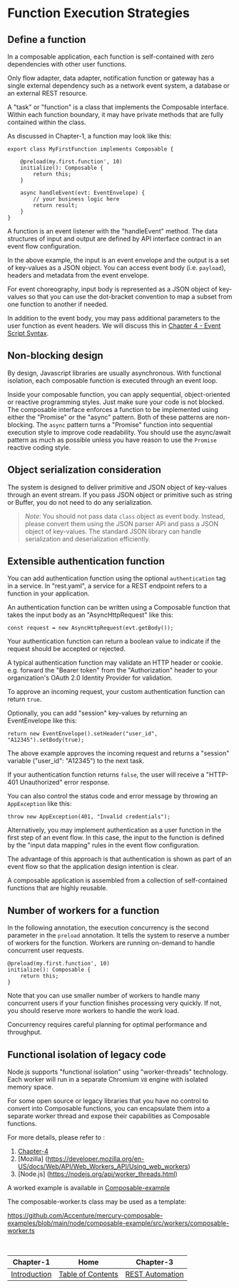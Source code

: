 # Function Execution Strategies

## Define a function

In a composable application, each function is self-contained with zero dependencies with other user functions.

Only flow adapter, data adapter, notification function or gateway has a single external dependency such as
a network event system, a database or an external REST resource.

A "task" or "function" is a class that implements the Composable interface. Within each function boundary, 
it may have private methods that are fully contained within the class.

As discussed in Chapter-1, a function may look like this:

```shell
export class MyFirstFunction implements Composable {

    @preload(my.first.function', 10)
    initialize(): Composable {
        return this;
    }

    async handleEvent(evt: EventEnvelope) {
        // your business logic here
        return result;
    }
}
```

A function is an event listener with the "handleEvent" method. The data structures of input and output are defined
by API interface contract in an event flow configuration.

In the above example, the input is an event envelope and the output is a set of key-values as a JSON object.
You can access event body (i.e. `payload`), headers and metadata from the event envelope.

For event choreography, input body is represented as a JSON object of key-values so that you can use the dot-bracket
convention to map a subset from one function to another if needed.

In addition to the event body, you may pass additional parameters to the user function as event headers.
We will discuss this in [Chapter 4 - Event Script Syntax](CHAPTER-4.md).

## Non-blocking design

By design, Javascript libraries are usually asynchronous. With functional isolation, each composable function is
executed through an event loop.

Inside your composable function, you can apply sequential, object-oriented or reactive programming styles.
Just make sure your code is not blocked. The composable interface enforces a function to be implemented using
either the "Promise" or the "async" pattern. Both of these patterns are non-blocking. The `async` pattern turns
a "Promise" function into sequential execution style to improve code readability. You should use the async/await
pattern as much as possible unless you have reason to use the `Promise` reactive coding style.

## Object serialization consideration

The system is designed to deliver primitive and JSON object of key-values through an event stream. If you pass
JSON object or primitive such as string or Buffer, you do not need to do any serialization.

> *Note*: You should not pass data `class` object as event body. Instead, please convert them using the JSON parser
  API and pass a JSON object of key-values. The standard JSON library can handle serialization and deserialization
  efficiently.

## Extensible authentication function

You can add authentication function using the optional `authentication` tag in a service. In "rest.yaml", a service
for a REST endpoint refers to a function in your application.

An authentication function can be written using a Composable function that takes the input body as an
"AsyncHttpRequest" like this:

```shell
const request = new AsyncHttpRequest(evt.getBody());
```

Your authentication function can return a boolean value to indicate if the request
should be accepted or rejected.

A typical authentication function may validate an HTTP header or cookie. e.g. forward the "Bearer token" from the
"Authorization" header to your organization's OAuth 2.0 Identity Provider for validation.

To approve an incoming request, your custom authentication function can return `true`.

Optionally, you can add "session" key-values by returning an EventEnvelope like this:

```shell
return new EventEnvelope().setHeader("user_id", "A12345").setBody(true);
```

The above example approves the incoming request and returns a "session" variable ("user_id": "A12345") to the
next task.

If your authentication function returns `false`, the user will receive a "HTTP-401 Unauthorized" error response.

You can also control the status code and error message by throwing an `AppException` like this:

```shell
throw new AppException(401, "Invalid credentials");
```

Alternatively, you may implement authentication as a user function in the first step of an event flow. In this case,
the input to the function is defined by the "input data mapping" rules in the event flow configuration.

The advantage of this approach is that authentication is shown as part of an event flow so that the application design
intention is clear.

A composable application is assembled from a collection of self-contained functions that are highly reusable.

## Number of workers for a function

In the following annotation, the execution concurrency is the second parameter in the `preload` annotation.
It tells the system to reserve a number of workers for the function. Workers are running on-demand to handle
concurrent user requests.

```shell
@preload(my.first.function', 10)
initialize(): Composable {
    return this;
}
```

Note that you can use smaller number of workers to handle many concurrent users if your function finishes
processing very quickly. If not, you should reserve more workers to handle the work load.

Concurrency requires careful planning for optimal performance and throughput.

## Functional isolation of legacy code

Node.js supports "functional isolation" using "worker-threads" technology. Each worker will run in a separate
Chromium `V8` engine with isolated memory space.

For some open source or legacy libraries that you have no control to convert into Composable functions, you can
encapsulate them into a separate worker thread and expose their capabilities as Composable functions.

For more details, please refer to :

1. [Chapter-4](CHAPTER-4.md#using-worker-threads)
2. [Mozilla] (https://developer.mozilla.org/en-US/docs/Web/API/Web_Workers_API/Using_web_workers)
3. [Node.js] (https://nodejs.org/api/worker_threads.html)

A worked example is available in [Composable-example](https://github.com/Accenture/mercury-composable-examples)

The composable-worker.ts class may be used as a template:

https://github.com/Accenture/mercury-composable-examples/blob/main/node/composable-example/src/workers/composable-worker.ts

<br/>

|          Chapter-1           |                   Home                    |            Chapter-3            |
|:----------------------------:|:-----------------------------------------:|:-------------------------------:|
| [Introduction](CHAPTER-1.md) | [Table of Contents](TABLE-OF-CONTENTS.md) | [REST Automation](CHAPTER-3.md) |
